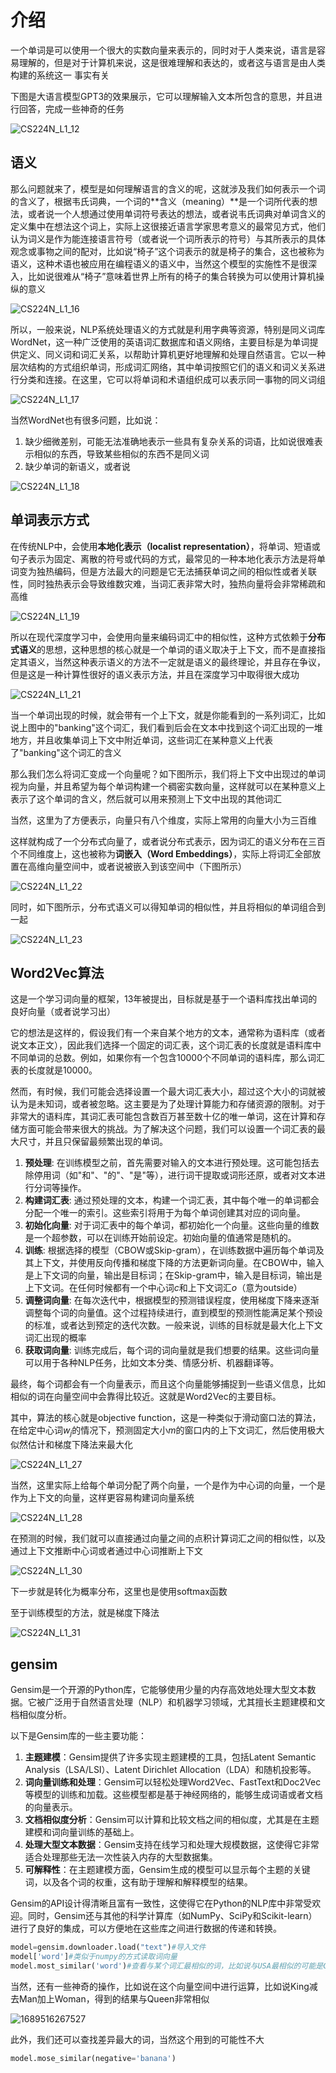 # 介绍

一个单词是可以使用一个很大的实数向量来表示的，同时对于人类来说，语言是容易理解的，但是对于计算机来说，这是很难理解和表达的，或者这与语言是由人类构建的系统这一 事实有关

下图是大语言模型GPT3的效果展示，它可以理解输入文本所包含的意思，并且进行回答，完成一些神奇的任务

![CS224N_L1_12](.\assets\CS224N_L1_12.png)

## 语义

那么问题就来了，模型是如何理解语言的含义的呢，这就涉及我们如何表示一个词的含义了，根据韦氏词典，一个词的**含义（meaning）**是一个词所代表的想法，或者说一个人想通过使用单词符号表达的想法，或者说韦氏词典对单词含义的定义集中在想法这个词上，实际上这很接近语言学家思考意义的最常见方式，他们认为词义是作为能连接语言符号（或者说一个词所表示的符号）与其所表示的具体观念或事物之间的配对，比如说“椅子”这个词表示的就是椅子的集合，这也被称为语义，这种术语也被应用在编程语义的语义中，当然这个模型的实施性不是很深入，比如说很难从“椅子”意味着世界上所有的椅子的集合转换为可以使用计算机操纵的意义

![CS224N_L1_16](.\assets\CS224N_L1_16.png)

所以，一般来说，NLP系统处理语义的方式就是利用字典等资源，特别是同义词库WordNet，这一种广泛使用的英语词汇数据库和语义网络，主要目标是为单词提供定义、同义词和词汇关系，以帮助计算机更好地理解和处理自然语言。它以一种层次结构的方式组织单词，形成词汇网络，其中单词按照它们的语义和词义关系进行分类和连接。在这里，它可以将单词和术语组织成可以表示同一事物的同义词组

![CS224N_L1_17](.\assets\CS224N_L1_17.png)

当然WordNet也有很多问题，比如说：

1. 缺少细微差别，可能无法准确地表示一些具有复杂关系的词语，比如说很难表示相似的东西，导致某些相似的东西不是同义词
2. 缺少单词的新语义，或者说

![CS224N_L1_18](.\assets\CS224N_L1_18.png)

## 单词表示方式

在传统NLP中，会使用**本地化表示（localist representation）**，将单词、短语或句子表示为固定、离散的符号或代码的方式，最常见的一种本地化表示方法是将单词变为独热编码，但是方法最大的问题是它无法捕获单词之间的相似性或者关联性，同时独热表示会导致维数灾难，当词汇表非常大时，独热向量将会非常稀疏和高维

![CS224N_L1_19](.\assets\CS224N_L1_19.png)

所以在现代深度学习中，会使用向量来编码词汇中的相似性，这种方式依赖于**分布式语义**的思想，这种思想的核心就是一个单词的语义取决于上下文，而不是直接指定其语义，当然这种表示语义的方法不一定就是语义的最终理论，并且存在争议，但是这是一种计算性很好的语义表示方法，并且在深度学习中取得很大成功

![CS224N_L1_21](.\assets\CS224N_L1_21.png)

当一个单词出现的时候，就会带有一个上下文，就是你能看到的一系列词汇，比如说上图中的"banking"这个词汇，我们看到后会在文本中找到这个词汇出现的一堆地方，并且收集单词上下文中附近单词，这些词汇在某种意义上代表了"banking"这个词汇的含义

那么我们怎么将词汇变成一个向量呢？如下图所示，我们将上下文中出现过的单词视为向量，并且希望为每个单词构建一个稠密实数向量，这样就可以在某种意义上表示了这个单词的含义，然后就可以用来预测上下文中出现的其他词汇

当然，这里为了方便表示，向量只有八个维度，实际上常用的向量大小为三百维

这样就构成了一个分布式向量了，或者说分布式表示，因为词汇的语义分布在三百个不同维度上，这也被称为**词嵌入（Word Embeddings）**，实际上将词汇全部放置在高维向量空间中，或者说被嵌入到该空间中（下图所示）

![CS224N_L1_22](.\assets\CS224N_L1_22.png)

同时，如下图所示，分布式语义可以得知单词的相似性，并且将相似的单词组合到一起

![CS224N_L1_23](.\assets\CS224N_L1_23.png)

## Word2Vec算法

这是一个学习词向量的框架，13年被提出，目标就是基于一个语料库找出单词的良好向量（或者说学习出）

它的想法是这样的，假设我们有一个来自某个地方的文本，通常称为语料库（或者说文本正文），因此我们选择一个固定的词汇表，这个词汇表的长度就是语料库中不同单词的总数。例如，如果你有一个包含10000个不同单词的语料库，那么词汇表的长度就是10000。

然而，有时候，我们可能会选择设置一个最大词汇表大小，超过这个大小的词就被认为是未知词，或者被忽略。这主要是为了处理计算能力和存储资源的限制。对于非常大的语料库，其词汇表可能包含数百万甚至数十亿的唯一单词，这在计算和存储方面可能会带来很大的挑战。为了解决这个问题，我们可以设置一个词汇表的最大尺寸，并且只保留最频繁出现的单词。

1. **预处理**: 在训练模型之前，首先需要对输入的文本进行预处理。这可能包括去除停用词（如"和"、"的"、"是"等），进行词干提取或词形还原，或者对文本进行分词等操作。
2. **构建词汇表**: 通过预处理的文本，构建一个词汇表，其中每个唯一的单词都会分配一个唯一的索引。这些索引将用于为每个单词创建其对应的词向量。
3. **初始化向量**: 对于词汇表中的每个单词，都初始化一个向量。这些向量的维数是一个超参数，可以在训练开始前设定。初始向量的值通常是随机的。
4. **训练**: 根据选择的模型（CBOW或Skip-gram），在训练数据中遍历每个单词及其上下文，并使用反向传播和梯度下降的方法更新词向量。在CBOW中，输入是上下文词的向量，输出是目标词；在Skip-gram中，输入是目标词，输出是上下文词。在任何时候都有一个中心词$c$和上下文词汇$o$（意为outside）
5. **调整词向量**: 在每次迭代中，根据模型的预测错误程度，使用梯度下降来逐渐调整每个词的向量值。这个过程持续进行，直到模型的预测性能满足某个预设的标准，或者达到预定的迭代次数。一般来说，训练的目标就是最大化上下文词汇出现的概率
6. **获取词向量**: 训练完成后，每个词的词向量就是我们想要的结果。这些词向量可以用于各种NLP任务，比如文本分类、情感分析、机器翻译等。

最终，每个词都会有一个向量表示，而且这个向量能够捕捉到一些语义信息，比如相似的词在向量空间中会靠得比较近。这就是Word2Vec的主要目标。

其中，算法的核心就是objective function，这是一种类似于滑动窗口法的算法，在给定中心词$w_j$的情况下，预测固定大小$m$的窗口内的上下文词汇，然后使用极大似然估计和梯度下降法来最大化

![CS224N_L1_27](.\assets\CS224N_L1_27.png)

当然，这里实际上给每个单词分配了两个向量，一个是作为中心词的向量，一个是作为上下文的向量，这样更容易构建词向量系统

![CS224N_L1_28](.\assets\CS224N_L1_28.png)

在预测的时候，我们就可以直接通过向量之间的点积计算词汇之间的相似性，以及通过上下文推断中心词或者通过中心词推断上下文

![CS224N_L1_30](.\assets\CS224N_L1_30.png)

下一步就是转化为概率分布，这里也是使用softmax函数

至于训练模型的方法，就是梯度下降法

![CS224N_L1_31](.\assets\CS224N_L1_31.png)

## gensim

Gensim是一个开源的Python库，它能够使用少量的内存高效地处理大型文本数据。它被广泛用于自然语言处理（NLP）和机器学习领域，尤其擅长主题建模和文档相似度分析。

以下是Gensim库的一些主要功能：

1. **主题建模**：Gensim提供了许多实现主题建模的工具，包括Latent Semantic Analysis（LSA/LSI）、Latent Dirichlet Allocation（LDA）和随机投影等。
2. **词向量训练和处理**：Gensim可以轻松处理Word2Vec、FastText和Doc2Vec等模型的训练和加载。这些模型都是基于神经网络的，能够生成词语或者文档的向量表示。
3. **文档相似度分析**：Gensim可以计算和比较文档之间的相似度，尤其是在主题建模和词向量训练的基础上。
4. **处理大型文本数据**：Gensim支持在线学习和处理大规模数据，这使得它非常适合处理那些无法一次性装入内存的大型数据集。
5. **可解释性**：在主题建模方面，Gensim生成的模型可以显示每个主题的关键词，以及各个词的权重，这有助于理解和解释模型的结果。

Gensim的API设计得清晰且富有一致性，这使得它在Python的NLP库中非常受欢迎。同时，Gensim还与其他的科学计算库（如NumPy、SciPy和Scikit-learn）进行了良好的集成，可以方便地在这些库之间进行数据的传递和转换。

```python
model=gensim.downloader.load("text")#导入文件
model['word']#类似于numpy的方式读取词向量
model.most_similar('word')#查看与某个词汇最相似的词，比如说与USA最相似的可能是Canada等词汇
```

当然，还有一些神奇的操作，比如说在这个向量空间中进行运算，比如说King减去Man加上Woman，得到的结果与Queen非常相似

![1689516267527](.\assets\1689516267527.png)

此外，我们还可以查找差异最大的词，当然这个用到的可能性不大

```python
model.mose_similar(negative='banana')
```

